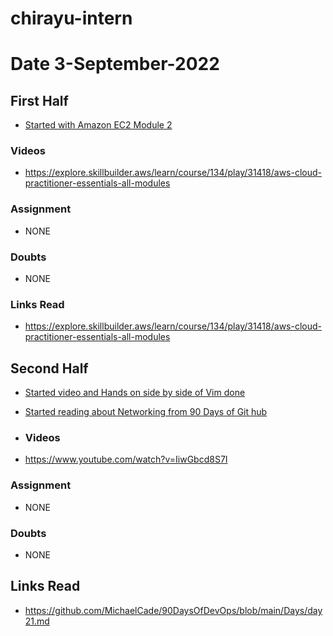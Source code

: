 # chirayu-intern

# Date 3-September-2022

## First Half
- [Started with Amazon EC2 Module 2](https://explore.skillbuilder.aws/learn/course/134/play/31418/aws-cloud-practitioner-essentials-all-modules)



### Videos
- https://explore.skillbuilder.aws/learn/course/134/play/31418/aws-cloud-practitioner-essentials-all-modules 

 

### Assignment

- NONE

### Doubts

- NONE

### Links Read
- https://explore.skillbuilder.aws/learn/course/134/play/31418/aws-cloud-practitioner-essentials-all-modules

## Second Half
- [Started video and Hands on side by side of Vim  done](https://www.youtube.com/watch?v=IiwGbcd8S7I)
- [Started reading about Networking from 90 Days of Git hub](https://github.com/MichaelCade/90DaysOfDevOps/blob/main/Days/day21.md)
- ### Videos

- https://www.youtube.com/watch?v=IiwGbcd8S7I

### Assignment

-  NONE

### Doubts

- NONE

## Links Read

- https://github.com/MichaelCade/90DaysOfDevOps/blob/main/Days/day21.md























